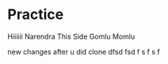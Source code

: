 # Practice

Hiiiiii
Narendra This Side
Gomlu Momlu

new changes after u did clone
dfsd
fsd
f
s
f
s
f
